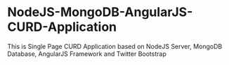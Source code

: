 NodeJS-MongoDB-AngularJS-CURD-Application
=========================================

This is Single Page CURD Application based on NodeJS Server, MongoDB Database, AngularJS Framework and Twitter Bootstrap
